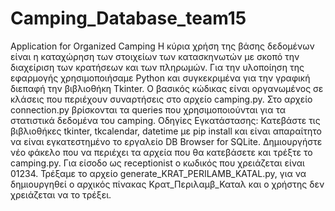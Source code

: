 # Camping_Database_team15
Application for Organized Camping
Η κύρια χρήση της βάσης δεδομένων είναι η καταχώρηση των στοιχείων των κατασκηνωτών με σκοπό την διαχείριση των κρατήσεων και των πληρωμών. 
Για την υλοποίηση της εφαρμογής χρησιμοποιήσαμε Python και συγκεκριμένα για την γραφική διεπαφή την βιβλιοθήκη Tkinter. Ο βασικός κώδικας είναι οργανωμένος σε κλάσεις που περιέχουν συναρτήσεις στο αρχείο camping.py. 
Στο αρχείο connection.py βρίσκονται τα queries που χρησιμοποιούνται για τα στατιστικά δεδομένα του camping. 
Οδηγίες Εγκατάστασης:
  Κατεβάστε τις βιβλιοθήκες tkinter, tkcalendar, datetime με pip install και είναι απαραίτητο να είναι εγκατεστημένο το εργαλείο DB Browser for SQLite.
  Δημιουργήστε νέο φάκελο που να περιέχει τα αρχεία που θα κατεβάσετε και τρέξτε το camping.py. Για είσοδο ως receptionist ο κωδικός που χρειάζεται είναι 01234.
  Τρέξαμε το αρχείο generate_KRAT_PERILAMB_KATAL.py, για να δημιουργηθεί ο αρχικός πίνακας  Kρατ_Περιλαμβ_Καταλ και ο χρήστης δεν χρειάζεται να το τρέξει.
